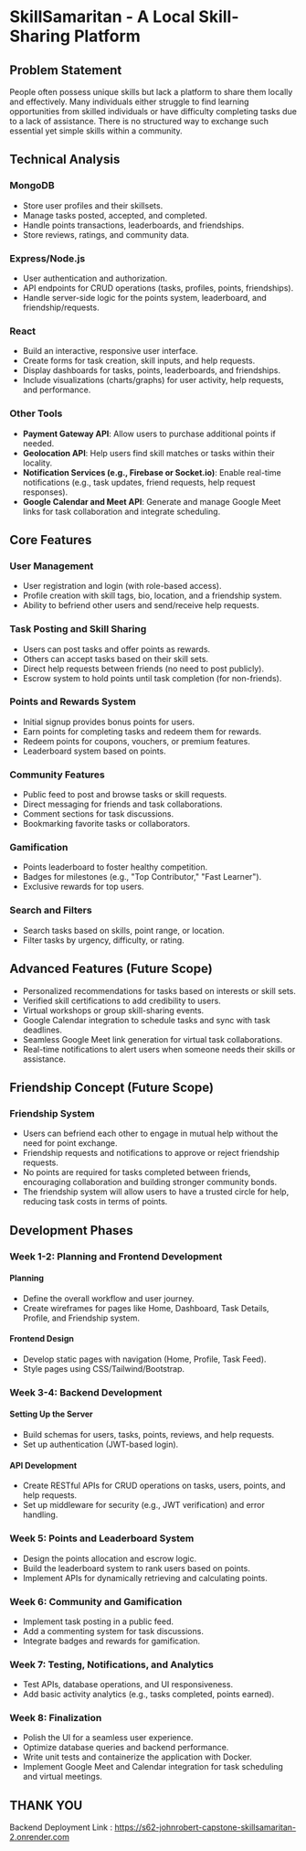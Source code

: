 # SkillSamaritan - A Local Skill-Sharing Platform

## Problem Statement
People often possess unique skills but lack a platform to share them locally and effectively. Many individuals either struggle to find learning opportunities from skilled individuals or have difficulty completing tasks due to a lack of assistance. There is no structured way to exchange such essential yet simple skills within a community.

## Technical Analysis
### MongoDB
- Store user profiles and their skillsets.
- Manage tasks posted, accepted, and completed.
- Handle points transactions, leaderboards, and friendships.
- Store reviews, ratings, and community data.

### Express/Node.js
- User authentication and authorization.
- API endpoints for CRUD operations (tasks, profiles, points, friendships).
- Handle server-side logic for the points system, leaderboard, and friendship/requests.

### React
- Build an interactive, responsive user interface.
- Create forms for task creation, skill inputs, and help requests.
- Display dashboards for tasks, points, leaderboards, and friendships.
- Include visualizations (charts/graphs) for user activity, help requests, and performance.

### Other Tools
- **Payment Gateway API**: Allow users to purchase additional points if needed.
- **Geolocation API**: Help users find skill matches or tasks within their locality.
- **Notification Services (e.g., Firebase or Socket.io)**: Enable real-time notifications (e.g., task updates, friend requests, help request responses).
- **Google Calendar and Meet API**: Generate and manage Google Meet links for task collaboration and integrate scheduling.

## Core Features
### User Management
- User registration and login (with role-based access).
- Profile creation with skill tags, bio, location, and a friendship system.
- Ability to befriend other users and send/receive help requests.

### Task Posting and Skill Sharing
- Users can post tasks and offer points as rewards.
- Others can accept tasks based on their skill sets.
- Direct help requests between friends (no need to post publicly).
- Escrow system to hold points until task completion (for non-friends).

### Points and Rewards System
- Initial signup provides bonus points for users.
- Earn points for completing tasks and redeem them for rewards.
- Redeem points for coupons, vouchers, or premium features.
- Leaderboard system based on points.

### Community Features
- Public feed to post and browse tasks or skill requests.
- Direct messaging for friends and task collaborations.
- Comment sections for task discussions.
- Bookmarking favorite tasks or collaborators.

### Gamification
- Points leaderboard to foster healthy competition.
- Badges for milestones (e.g., "Top Contributor," "Fast Learner").
- Exclusive rewards for top users.

### Search and Filters
- Search tasks based on skills, point range, or location.
- Filter tasks by urgency, difficulty, or rating.

## Advanced Features (Future Scope)
- Personalized recommendations for tasks based on interests or skill sets.
- Verified skill certifications to add credibility to users.
- Virtual workshops or group skill-sharing events.
- Google Calendar integration to schedule tasks and sync with task deadlines.
- Seamless Google Meet link generation for virtual task collaborations.
- Real-time notifications to alert users when someone needs their skills or assistance.

## Friendship Concept (Future Scope)
### Friendship System
- Users can befriend each other to engage in mutual help without the need for point exchange.
- Friendship requests and notifications to approve or reject friendship requests.
- No points are required for tasks completed between friends, encouraging collaboration and building stronger community bonds.
- The friendship system will allow users to have a trusted circle for help, reducing task costs in terms of points.

## Development Phases
### Week 1-2: Planning and Frontend Development
#### Planning
- Define the overall workflow and user journey.
- Create wireframes for pages like Home, Dashboard, Task Details, Profile, and Friendship system.

#### Frontend Design
- Develop static pages with navigation (Home, Profile, Task Feed).
- Style pages using CSS/Tailwind/Bootstrap.

### Week 3-4: Backend Development
#### Setting Up the Server
- Build schemas for users, tasks, points, reviews, and help requests.
- Set up authentication (JWT-based login).

#### API Development
- Create RESTful APIs for CRUD operations on tasks, users, points, and help requests.
- Set up middleware for security (e.g., JWT verification) and error handling.

### Week 5: Points and Leaderboard System
- Design the points allocation and escrow logic.
- Build the leaderboard system to rank users based on points.
- Implement APIs for dynamically retrieving and calculating points.

### Week 6: Community and Gamification
- Implement task posting in a public feed.
- Add a commenting system for task discussions.
- Integrate badges and rewards for gamification.

### Week 7: Testing, Notifications, and Analytics
- Test APIs, database operations, and UI responsiveness.
- Add basic activity analytics (e.g., tasks completed, points earned).

### Week 8: Finalization
- Polish the UI for a seamless user experience.
- Optimize database queries and backend performance.
- Write unit tests and containerize the application with Docker.
- Implement Google Meet and Calendar integration for task scheduling and virtual meetings.

## THANK YOU

Backend Deployment Link : https://s62-johnrobert-capstone-skillsamaritan-2.onrender.com


